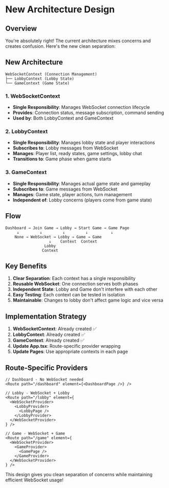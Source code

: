 # New Architecture Design

## Overview

You're absolutely right! The current architecture mixes concerns and creates confusion. Here's the new clean separation:

## New Architecture

```
WebSocketContext (Connection Management)
├── LobbyContext (Lobby State)
└── GameContext (Game State)
```

### 1. WebSocketContext
- **Single Responsibility**: Manages WebSocket connection lifecycle
- **Provides**: Connection status, message subscription, command sending
- **Used by**: Both LobbyContext and GameContext

### 2. LobbyContext  
- **Single Responsibility**: Manages lobby state and player interactions
- **Subscribes to**: Lobby messages from WebSocket
- **Manages**: Player list, ready states, game settings, lobby chat
- **Transitions to**: Game phase when game starts

### 3. GameContext
- **Single Responsibility**: Manages actual game state and gameplay
- **Subscribes to**: Game messages from WebSocket  
- **Manages**: Game state, player actions, turn management
- **Independent of**: Lobby concerns (players come from game state)

## Flow

```
Dashboard → Join Game → Lobby → Start Game → Game Page
     ↓         ↓         ↓         ↓          ↓
    None → WebSocket → Lobby → Game → Game
                   ↓    Context  Context
                 Lobby
                Context
```

## Key Benefits

1. **Clear Separation**: Each context has a single responsibility
2. **Reusable WebSocket**: One connection serves both phases  
3. **Independent State**: Lobby and Game don't interfere with each other
4. **Easy Testing**: Each context can be tested in isolation
5. **Maintainable**: Changes to lobby don't affect game logic and vice versa

## Implementation Strategy

1. **WebSocketContext**: Already created ✅
2. **LobbyContext**: Already created ✅  
3. **GameContext**: Already created ✅
4. **Update App.tsx**: Route-specific provider wrapping
5. **Update Pages**: Use appropriate contexts in each page

## Route-Specific Providers

```tsx
// Dashboard - No WebSocket needed
<Route path="/dashboard" element={<DashboardPage />} />

// Lobby - WebSocket + Lobby
<Route path="/lobby" element={
  <WebSocketProvider>
    <LobbyProvider>
      <LobbyPage />
    </LobbyProvider>
  </WebSocketProvider>
} />

// Game - WebSocket + Game  
<Route path="/game" element={
  <WebSocketProvider>
    <GameProvider>
      <GamePage />
    </GameProvider>
  </WebSocketProvider>
} />
```

This design gives you clean separation of concerns while maintaining efficient WebSocket usage!

